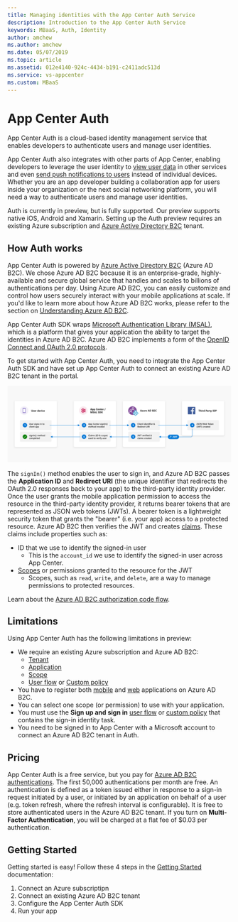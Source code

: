 ```yaml
---
title: Managing identities with the App Center Auth Service
description: Introduction to the App Center Auth Service
keywords: MBaaS, Auth, Identity
author: amchew
ms.author: amchew
ms.date: 05/07/2019
ms.topic: article
ms.assetid: 012e4140-924c-4434-b191-c2411adc513d
ms.service: vs-appcenter
ms.custom: MBaaS
---
```


# App Center Auth

App Center Auth is a cloud-based identity management service that enables developers to authenticate users and manage user identities.

App Center Auth also integrates with other parts of App Center, enabling developers to leverage the user identity to [view user data](~/data/index.md) in other services and even [send push notifications to users](https://docs.microsoft.com/appcenter/push/push-to-user#app-center-auth-set-identity) instead of individual devices. Whether you are an app developer building a collaboration app for users inside your organization or the next social networking platform, you will need a way to authenticate users and manage user identities.

Auth is currently in preview, but is fully supported. Our preview supports native iOS, Android and Xamarin. Setting up the Auth preview requires an existing Azure subscription and [Azure Active Directory B2C](https://azure.microsoft.com/services/active-directory-b2c/) tenant.  

## How Auth works

App Center Auth is powered by [Azure Active Directory B2C](https://azure.microsoft.com/services/active-directory-b2c/) (Azure AD B2C). We chose Azure AD B2C because it is an enterprise-grade, highly-available and secure global service that handles and scales to billions of authentications per day. Using Azure AD B2C, you can easily customize and control how users securely interact with your mobile applications at scale. If you'd like to learn more about how Azure AD B2C works, please refer to the section on [Understanding Azure AD B2C](~/auth/understanding-azure-ad-b2c.md).

App Center Auth SDK wraps [Microsoft Authentication Library (MSAL)](https://docs.microsoft.com/azure/active-directory/develop/msal-overview), which is a platform that gives your application the ability to target the identities in Azure AD B2C. Azure AD B2C implements a form of the [OpenID Connect and OAuth 2.0 protocols](https://docs.microsoft.com/azure/active-directory-b2c/active-directory-b2c-reference-protocols). 

To get started with App Center Auth, you need to integrate the App Center Auth SDK and have set up App Center Auth to connect an existing Azure AD B2C tenant in the portal.

![App Center Token Exchange Service](./images/token-exchange-service.png)

The `signIn()` method enables the user to sign in, and Azure AD B2C passes the **Application ID** and **Redirect URI** (the unique identifier that redirects the OAuth 2.0 responses back to your app) to the third-party identity provider. Once the user grants the mobile application permission to access the resource in the third-party identity provider, it returns bearer tokens that are represented as JSON web tokens (JWTs). A bearer token is a lightweight security token that grants the "bearer" (i.e. your app) access to a protected resource. Azure AD B2C then verifies the JWT and creates [claims](https://docs.microsoft.com/en-us/azure/active-directory-b2c/active-directory-b2c-reference-tokens#claims). These claims include properties such as: 

  - ID that we use to identify the signed-in user 
    - This is the `account_id` we use to identify the signed-in user across App Center.  
  - [Scopes](https://docs.microsoft.com/azure/active-directory/develop/v2-permissions-and-consent#scopes-and-permissions) or permissions granted to the resource for the JWT
    - Scopes, such as `read`, `write`, and `delete`, are a way to manage permissions to protected resources.

Learn about the [Azure AD B2C authorization code flow](https://docs.microsoft.com/azure/active-directory-b2c/active-directory-b2c-reference-oauth-code).

## Limitations

Using App Center Auth has the following limitations in preview:

- We require an existing Azure subscription and Azure AD B2C:
  - [Tenant](https://docs.microsoft.com/azure/active-directory-b2c/tutorial-create-tenant)
  - [Application](https://docs.microsoft.com/azure/active-directory-b2c/tutorial-register-applications)
  - [Scope](https://docs.microsoft.com/azure/active-directory-b2c/add-web-application#configure-scopes)
  - [User flow](https://docs.microsoft.com/azure/active-directory-b2c/tutorial-create-user-flows) or [Custom policy](https://docs.microsoft.com/azure/active-directory-b2c/active-directory-b2c-overview-custom)
- You have to register both [mobile](https://docs.microsoft.com/azure/active-directory-b2c/add-native-application) and [web](https://docs.microsoft.com/azure/active-directory-b2c/tutorial-register-applications#register-a-web-application) applications on Azure AD B2C.
- You can select one scope (or permission) to use with your application.
- You must use the **Sign up and sign in** [user flow](https://docs.microsoft.com/azure/active-directory-b2c/active-directory-b2c-reference-policies#user-flow-versions) or [custom policy](https://docs.microsoft.com/azure/active-directory-b2c/active-directory-b2c-overview-custom) that contains the sign-in identity task.
- You need to be signed in to App Center with a Microsoft account to connect an Azure AD B2C tenant in Auth.

## Pricing

App Center Auth is a free service, but you pay for [Azure AD B2C authentications](https://azure.microsoft.com/pricing/details/active-directory-b2c/). The first 50,000 authentications per month are free. An authentication is defined as a token issued either in response to a sign-in request initiated by a user, or initiated by an application on behalf of a user (e.g. token refresh, where the refresh interval is configurable). It is free to store authenticated users in the Azure AD B2C tenant. If you turn on **Multi-Factor Authentication**, you will be charged at a flat fee of $0.03 per authentication.

## Getting Started

Getting started is easy! Follow these 4 steps in the [Getting Started](./getting-started.md) documentation:
1. Connect an Azure subscriptipn
2. Connect an existing Azure AD B2C tenant
3. Configure the App Center Auth SDK
4. Run your app
